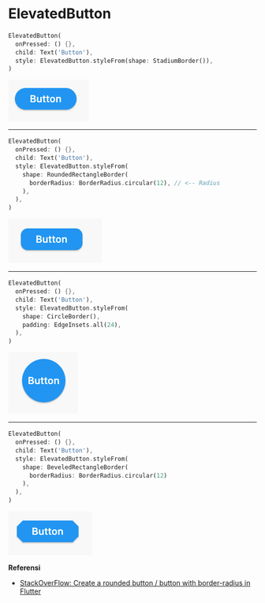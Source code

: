 # ElevatedButton

```dart
ElevatedButton(
  onPressed: () {},
  child: Text('Button'),
  style: ElevatedButton.styleFrom(shape: StadiumBorder()),
)
```
![](res/elevatedbutton-1.png)

---
```dart
ElevatedButton(
  onPressed: () {},
  child: Text('Button'),
  style: ElevatedButton.styleFrom(
    shape: RoundedRectangleBorder(
      borderRadius: BorderRadius.circular(12), // <-- Radius
    ),
  ),
)
```
![](res/elevatedbutton-2.png)

---
```dart
ElevatedButton(
  onPressed: () {},
  child: Text('Button'),
  style: ElevatedButton.styleFrom(
    shape: CircleBorder(),
    padding: EdgeInsets.all(24),
  ),
)
```
![](res/elevatedbutton-3.png)

---
```dart
ElevatedButton(
  onPressed: () {},
  child: Text('Button'),
  style: ElevatedButton.styleFrom(
    shape: BeveledRectangleBorder(
      borderRadius: BorderRadius.circular(12)
    ),
  ),
)
```
![](res/elevatedbutton-4.png)

**Referensi**
- [StackOverFlow: Create a rounded button / button with border-radius in Flutter ](https://stackoverflow.com/questions/49991444/create-a-rounded-button-button-with-border-radius-in-flutter)
